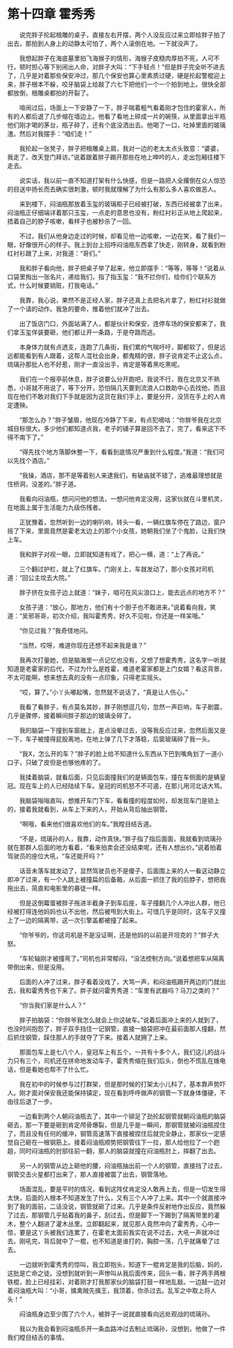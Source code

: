 # 第十四章 霍秀秀


　　说完胖子抡起根雕的桌子，直接左右开摆，两个人没反应过来立即给胖子拍了出去，那拍到人身上的动静太可怕了，两个人滚倒在地。一下就没声了。

　　我想起胖子在海底墓里拍飞海猴子的情形，海猴子皮糙肉厚拍不死，人可不行，顿时担心等下别闹出人命，对胖子大叫：“下手轻点！”但是胖子完全听不进去了，几乎是对着那些保安冲过，那几个保安也算心里素质过硬，硬是抡起警棍迎上来，胖子根本不躲，咬牙脑袋上给敲了六七下把他们一个一个拍到地上。很快全部都放倒，根雕桌都拍的开裂了。

　　喧闹过后，场面上一下安静了一下，胖子喘着粗气看着刚才包住的霍家人，所有的人都后退了几步缩在墙边上。他看了看地上碎成一片的碗筷，从里面拿出半瓶他们刚才喝的茅台，瓶子碎了，还有个底没洒出去。他喝了一口，吐掉里面的玻璃渣。然后对我摆手：“咱们走！”

　　我抡起一张凳子，胖子把根雕桌上肩，我对一边的老太太点头致意：“婆婆，我走了，改天登门拜访。”说着跟着胖子踢开那些在地上呻吟的人，走出包厢往楼下走去。

　　说实话，我以前一直不知道打架有什么快感，但是一路把人全撂倒在众人惊恐的目送中扬长而去确实很刺激，顿时我就理解了为什么有那么多人喜欢做恶人。

　　来到楼下，闷油瓶那放着玉玺的玻璃柜子已经被打破，东西已经被拿了出来，闷油瓶正仔细端详着那只玉玺，一点走的意思也没有，粉红衬衫正从地上爬起来，捂着自己的脖子咳嗽，看样子也被秒杀了一回。

　　不过，我们从他身边走过的时候，却看见他一边咳嗽，一边在笑，看了我们一眼，好像很开心的样子。我上到台上招呼闷油瓶东西拿了快走，刚转身，就看到粉红衬衫跟了上来，对我道：“哥们。”

　　我和胖子看向他，胖子把桌子举了起来，他立即摆手：“等等，等等！”说着从口袋里掏出一张名片，递给我们，指了指玉玺：“我不拦你们，给你们个联系方式，什么时候要销赃，打我电话。”

　　我靠，我心说，果然不是正经人家，胖子还真上去把名片拿了，粉红衬衫就做了一个请的动作。我急的要命，推着他们就冲了出去。

　　出了饭店门口，外面站满了人，都是伙计和保安，连停车场的保安都来了，我们拿玉玺佯装要砸，他们都让开一条路，于是夺路而逃。

　　本身体力就有点透支，连跑了几条街，我们累的气喘吁吁，脚都软了，但是远远都能看到有人跟着，这帮人混社会出身，都鬼精的很，胖子说肯定不止这么点，琉璃孙那批人也不好惹，刚才一直没出手，肯定是等着黑吃黑呢。

　　我们在一个报亭前休息，胖子说要么分开跑吧，我说不行，我在北京又不熟悉，小哥就不用说了，等下分开，恐怕隔几天要到流浪人口救助中心去找他，而且现在他们不敢对我们下手就是因为这货在我们手上，要是分开，没货在手上的人肯定遭殃。

　　“那怎么办？”胖子皱眉，他现在冷静了下来，有点犯嘀咕：“你胖爷我在北京城目标很大，多少他们都知道点我，老子的铺子算是回不去了，完了，看来这下不得不南下了。”

　　“得先找个地方落脚休整一下，看看到底情况严重到什么程度。”我道：“我们可以先找个酒店。”

　　“我操，酒店，那不是等着别人来逮我们，有破庙就不错了，逃难最理想就是住桥洞，没差的。”胖子道。

　　我看向闷油瓶，想问问他的想法，一想问他肯定没用，这家伙就在斗里机灵，在地面上属于生活能力九级伤残者。

　　正犹豫着，忽然听到一边的喇叭响，转头一看，一辆红旗车停在了路边，窗户摇了下来，里面竟然是霍老太边上的那个小女孩，她朝我们坐了个鬼脸，让我们快上车。

　　我和胖子对视一眼，立即就知道有戏了，把心一横，道：“上了再说。”

　　三个翻过护栏，就上了红旗车。门刚关上，车就发动了，那小女孩对司机道：“回公主坟去大院。”

　　胖子挤在女孩子边上就道：“妹子，咱可在风尖浪口上，能去远点的地方不？”

　　女孩子道：“放心，那地方，他们有十个胆子也不敢进来。”说着看向我，笑道：“吴邪哥哥，初次介绍，我叫霍秀秀，好久不见啦，你还是一样呆哦。”

　　“你见过我？”我奇怪地问。

　　“当然，哎呀，难道你现在还想不起来我是谁？”

　　我再次打量她，但是脑海里一点记忆也没有，又想了想霍秀秀，这名字一听就知道是老霍家的后代，不过为什么是姓霍，难道老霍家都是上门女婿？看这背景，不太可能啊，想来想去真的没有一点印象，只得老实摇头。

　　“哎，算了。”小丫头嘟起嘴，忽然就不说话了，“真是让人伤心。”

　　我看了看胖子，有点莫名其妙，胖子刚想逗几句，忽然一声巨响，车子剧震，几乎是骤停，接着瞬间胖子那边的玻璃全碎了。

　　我的脑袋一下撞到车窗舷上，差点没晕过去，没等我反应过来，忽然后面又是一下，车子被撞得屁股离地，在地上弹了几下才落稳，后窗玻璃碎了我一头。

　　“我X，怎么开的车？”胖子的脸上给不知道什么东西从下巴到嘴角划了一道小口子，只破了皮但是也够他疼的了。

　　我揉着脑袋，就看后面，只见后面撞我们的是辆面包车，撞在车侧面的是辆皇冠。现在车上的人已经陆续下车。皇冠的司机怒不不可遏，在那儿用河北话大骂。

　　我脑袋嗡嗡直叫，想推开车门下车，看看撞的程度如何，却发现车门是锁上的，接着我就看到，从车上下来的人，开始从背后抽出钢管。

　　“啊哦，看来他们很喜欢他们的车。”我瞠目结舌道。

　　“不是，琉璃孙的人，我靠，动作真快。”胖子指了指后面面，我就看到琉璃孙就在那群人后面的地方看着，“看来拍卖会还没结束呢，还有人想出价。”说着拍着驾驶员的座位大吼，“车还能开吗？”

　　话音未落车就发动了，显然驾驶员也不是傻子，后面围上来的人一看这动静立即冲了过来，有一个人跳上被撞扁的后备箱，从后面一抓住了我的后脖子，想把我拖出去，简直和电影里的暴徒一样。

　　但是这倒霉蛋被胖子拖进半截身子到车后座，车子撞翻几个人冲出人群，他已经被打得连他妈妈也认不出他，然后被甩到大街上。可惜几乎是同时，这车子又撞上了一边的隔离带，这一次引擎盖都被撞了起来。

　　“你爷爷的，你这司机是不是没证啊，还是他妈的以前是开坦克的？”胖子大怒。

　　“车轮轴刚才被撞弯了。”司机也非常郁闷，“没法控制方向。”说着想把车从隔离带倒出来，但是没用。

　　后面的人冲了过来，胖子看着没戏了，大骂一声，和闷油瓶踢开两边的门就出去，我和霍秀秀也下来了。胖子就问霍秀秀道：“车里有武器吗？马刀之类的？”

　　“你当我们家是什么人？”

　　胖子拍脑袋：“你胖爷我怎么就会上你这破车。”说着后面冲上来的人就到了，也没时间抱怨了，胖子双手挡住一记钢管，直接一脑袋把冲在最前面那人撞翻，然后抓住钢管，踩住那人的手就夺了下来。接着人就拥了上来。

　　那面包车上是七八个人，皇冠车上有五个，一共有十多个人，我们这儿的战斗力只有三个，司机还在拼命地发动车子，霍秀秀缩在我们后头，倒也不慌乱在拨电话，但是看她也帮不了什么忙。

　　我在初中的时候参与过打群架，但是那时候的打架太小儿科了，基本靠声势吓人。刚才面对保安我还能保持镇定，现在看到呼呼做声的钢管一下就身体僵硬，不由往后退了一步。

　　一边看到两个人朝闷油瓶去了，其中一个铆足了劲抡起钢管就朝闷油瓶的脑袋砸去，那一下要是砸到肯定颅骨爆裂，但是几乎是一瞬间，那钢管就被闷油瓶捏住了，而且没有任何的缓冲，钢管高速落下直接被捏住后就完全静止，那家伙一定感觉自己砸在一根钢筋上。接着闷油瓶顺势把钢管往下一拉，那人给他拉了一个趔趄，同时闷油瓶的肘部往前一翻，那人的脑袋就撞在闷油瓶肘上，摔翻了出去。

　　另一人的钢管从边上砸他的腰，闷油瓶抽出前一个人的钢管，直接挡了过去，钢管交击火星都打出来了，那人直接被震了出去，钢管落地。

　　场面混乱，要是平时的情况，看到这阵仗肯定没人敢再上去，但是一切发生得太快，后面的人根本不知道发生了什么，又有三个人冲了上来。其中一个就直接冲到了我的面前，二话没说，钢管就砸了过来。几乎是条件反射地作出反应，竟然躲了过去，那钢管几乎贴着我的鼻子，刮过去，但是脚下一下踢到了隔离带里的灌木，整个人翻进了灌木丛里。立即翻起来，就见那人竟然冲向了霍秀秀，心中一惊，要是这丫头被我们连累了，在霍老太面前我实在说不过去，大吼一声就冲过去。刚吼完，背后就中了一棍，也不知道是谁打的，胸腔一荡，几乎就痛晕了过去。

　　一边就听到霍秀秀的惊叫，我立即抱头，知道下一棍肯定是我的后脑，妈的，这批是亡命之徒。没想到就听到一声惨叫从我后面传来，回头一看，胖子两手两根铁棍，脸上已经挂彩，对着刚才打我那家伙的脑袋打鼓一样地乱敲。一边敲一边对着闷油瓶大叫：“小哥，擒禽贼先擒王，我顶着，你杀过去。乱军之中取上将人头！”

　　闷油瓶身边至少围了六个人，被胖子一说就直接看向远处观战的琉璃孙。

　　我以为我会看到闷油瓶杀开一条血路冲过去制止琉璃孙，没想到，他做了一件我们瞠目结舌的事情。


